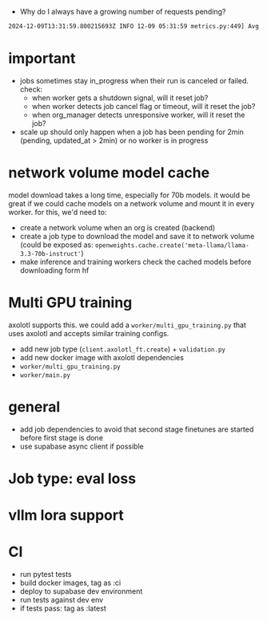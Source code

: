 

- Why do I always have a growing number of requests pending?
```bash
2024-12-09T13:31:59.800215693Z INFO 12-09 05:31:59 metrics.py:449] Avg prompt throughput: 846.1 tokens/s, Avg generation throughput: 43.0 tokens/s, Running: 10 reqs, Swapped: 0 reqs, Pending: 142 reqs, GPU KV cache usage: 39.0%, CPU KV cache usage: 0.0%.
```

# important
- jobs sometimes stay in_progress when their run is canceled or failed. check:
    - when worker gets a shutdown signal, will it reset job?
    - when worker detects job cancel flag or timeout, will it reset the job?
    - when org_manager detects unresponsive worker, will it reset the job?
- scale up should only happen when a job has been pending for 2min (pending, updated_at > 2min) or no worker is in progress



# network volume model cache
model download takes a long time, especially for 70b models. it would be great if we could cache models on a network volume and mount it in every worker. for this, we'd need to:
- create a network volume when an org is created (backend)
- create a job type to download the model and save it to network volume (could be exposed as: `openweights.cache.create('meta-llama/llama-3.3-70b-instruct'`)
- make inference and training workers check the cached models before downloading form hf

# Multi GPU training
axolotl supports this. we could add a `worker/multi_gpu_training.py` that uses axolotl and accepts similar training configs. 
- add new job type (`client.axolotl_ft.create`) + `validation.py`
- add new docker image with axolotl dependencies
- `worker/multi_gpu_training.py`
- `worker/main.py`

# general
- add job dependencies to avoid that second stage finetunes are started before first stage is done
- use supabase async client if possible

# Job type: eval loss

# vllm lora support

# CI
- run pytest tests
- build docker images, tag as :ci
- deploy to supabase dev environment
- run tests against dev env
- if tests pass: tag as :latest
